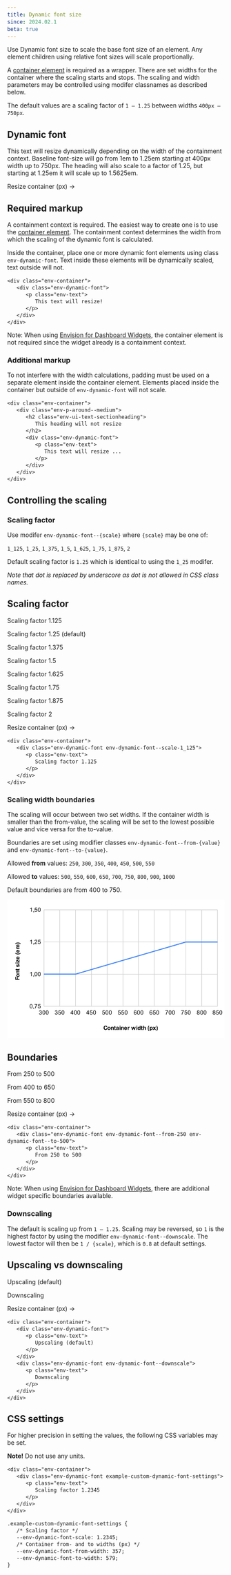 ```yaml
---
title: Dynamic font size
since: 2024.02.1
beta: true
---
```


Use Dynamic font size to scale the base font size of an element. Any element children using
relative font sizes will scale proportionally.

A [container element](/utils/container/) is required as a wrapper.
There are set widths for the container where the scaling starts and stops.
The scaling and width parameters may be controlled using modifer classnames as
described below.

The default values are a scaling factor of `1 – 1.25` between widths `400px – 750px`.

<div class="example-dynamic-font-wrapper">
   <section class="example-dynamic-font env-m-bottom--large">
      <div class="example-dynamic-font__resizeable">
         <div class="env-container example-dynamic-container" data-name="tjena">
            <div class="env-p-around--medium">
               <div class="env-dynamic-font">
                  <h2 class="env-ui-text-sectionheading">
                     Dynamic font
                     <span class="example-dynamic-font__elfontsize"></span>
                  </h2>
                  <p class="env-text env-m-top--small">
                     This text will resize dynamically depending on the width of the containment context.
                     Baseline font-size will go from 1em to 1.25em starting at 400px width up to 750px.
                     The heading will also scale to a factor of 1.25, but starting at 1.25em it will scale up to 1.5625em.
                     <span class="example-dynamic-font__elfontsize"></span>
                  </p>
               </div>
            </div>
            <span class="example-dynamic-font__dffontsize"></span>
         </div>
         <p class="example-dynamic-font__resizeable__help env-ui-text-caption env-text-align--right">
            Resize container (<span class="example-dynamic-font__width"></span>px)
            <span class="example-dynamic-font__resizeable__help__arrow">&rarr;</span>
         </p>
      </div>
   </section>
</div>

## Required markup

A containment context is required. The easiest way to create one is to use the [container element](/utils/container/).
The containment context determines the width from which the scaling of the dynamic font is calculated.

Inside the container, place one or more dynamic font elements using class `env-dynamic-font`.
Text inside these elements will be dynamically scaled, text outside will not.

```html-no-example
<div class="env-container">
   <div class="env-dynamic-font">
      <p class="env-text">
         This text will resize!
      </p>
   </div>
</div>
```

Note: When using [Envision for Dashboard Widgets](/dashboard/#dynamic-font-size),
the container element is not required since the widget already is a containment context.

### Additional markup

To not interfere with the width calculations, padding must be used on a
separate element inside the container element. Elements placed inside the container but outside of
`env-dynamic-font` will not scale.

```html-no-example
<div class="env-container">
   <div class="env-p-around--medium">
      <h2 class="env-ui-text-sectionheading">
         This heading will not resize
      </h2>
      <div class="env-dynamic-font">
         <p class="env-text">
            This text will resize ...
         </p>
      </div>
   </div>
</div>
```

## Controlling the scaling

### Scaling factor

Use modifer `env-dynamic-font--{scale}` where `{scale}` may be one of:

`1_125`, `1_25`, `1_375`, `1_5`, `1_625`, `1_75`, `1_875`, `2`

Default scaling factor is `1.25` which is identical to using the `1_25` modifer.

_Note that dot is replaced by underscore as dot is not allowed in CSS class names._

<div class="example-dynamic-font-wrapper">
   <section class="example-dynamic-font env-m-bottom--large">
      <div class="example-dynamic-font__resizeable">
         <div class="env-container example-dynamic-container">
            <div class="env-p-around--medium">
               <h2 class="env-ui-text-sectionheading">
                  Scaling factor
               </h2>
               <div class="env-dynamic-font env-dynamic-font--scale-1_125 env-m-top--small">
                  <p class="env-text">
                     Scaling factor 1.125
                     <span class="example-dynamic-font__elfontsize"></span>
                  </p>
               </div>
               <div class="env-dynamic-font">
                  <p class="env-text">
                     Scaling factor 1.25 (default)
                     <span class="example-dynamic-font__elfontsize"></span>
                  </p>
               </div>
               <div class="env-dynamic-font env-dynamic-font--scale-1_375">
                  <p class="env-text">
                     Scaling factor 1.375
                     <span class="example-dynamic-font__elfontsize"></span>
                  </p>
               </div>
<div class="env-dynamic-font env-dynamic-font--scale-1_5">
                  <p class="env-text">
                     Scaling factor 1.5
                     <span class="example-dynamic-font__elfontsize"></span>
                  </p>
               </div>
<div class="env-dynamic-font env-dynamic-font--scale-1_625">
                  <p class="env-text">
                     Scaling factor 1.625
                     <span class="example-dynamic-font__elfontsize"></span>
                  </p>
               </div>
<div class="env-dynamic-font env-dynamic-font--scale-1_75">
                  <p class="env-text">
                     Scaling factor 1.75
                     <span class="example-dynamic-font__elfontsize"></span>
                  </p>
               </div>
<div class="env-dynamic-font env-dynamic-font--scale-1_875">
                  <p class="env-text">
                     Scaling factor 1.875
                     <span class="example-dynamic-font__elfontsize"></span>
                  </p>
               </div>
            
<div class="env-dynamic-font env-dynamic-font--scale-2">
                  <p class="env-text">
                     Scaling factor 2
                     <span class="example-dynamic-font__elfontsize"></span>
                  </p>
               </div>
         </div>
</div>
         <p class="example-dynamic-font__resizeable__help env-ui-text-caption env-text-align--right">
            Resize container (<span class="example-dynamic-font__width"></span>px)
            <span class="example-dynamic-font__resizeable__help__arrow">&rarr;</span>
         </p>
      </div>
   </section>
</div>

```html-no-example
<div class="env-container">
   <div class="env-dynamic-font env-dynamic-font--scale-1_125">
      <p class="env-text">
         Scaling factor 1.125
      </p>
   </div>
</div>
```

### Scaling width boundaries <span id="dynamic-font-width-boundaries" class="offset-anchor"></span>

The scaling will occur between two set widths. If the container width is smaller than the from-value,
the scaling will be set to the lowest possible value and vice versa for the to-value.

Boundaries are set using modifier classes `env-dynamic-font--from-{value}` and `env-dynamic-font--to-{value}`.

Allowed **from** values: `250`, `300`, `350`, `400`, `450`, `500`, `550`

Allowed **to** values: `500`, `550`, `600`, `650`, `700`, `750`, `800`, `900`, `1000`

Default boundaries are from 400 to 750.

<img class="example-dynamic-font-chart"
alt="Dynamic font scaling chart"
src="/placeholders/examples/dyn-font.svg" />

<div class="example-dynamic-font-wrapper">
   <section class="example-dynamic-font env-m-bottom--large">
      <div class="example-dynamic-font__resizeable">
         <div class="env-container example-dynamic-container">
            <div class="env-p-around--medium">
               <h2 class="env-ui-text-sectionheading">
                  Boundaries
               </h2>
               <div class="env-dynamic-font env-dynamic-font--from-250 env-dynamic-font--to-500 env-m-vertical--small">
                  <p class="env-text">
                     From 250 to 500
                     <span class="example-dynamic-font__elfontsize"></span>
                  </p>
               </div>
               <div class="env-dynamic-font env-dynamic-font--from-400 env-dynamic-font--to-650 env-m-vertical--small">
                  <p class="env-text">
                     From 400 to 650
                     <span class="example-dynamic-font__elfontsize"></span>
                  </p>
               </div>
               <div class="env-dynamic-font env-dynamic-font--from-550 env-dynamic-font--to-800 env-m-vertical--small">
                  <p class="env-text">
                     From 550 to 800
                     <span class="example-dynamic-font__elfontsize"></span>
                  </p>
               </div>
            </div>
         </div>
         <p class="example-dynamic-font__resizeable__help env-ui-text-caption env-text-align--right">
            Resize container (<span class="example-dynamic-font__width"></span>px)
            <span class="example-dynamic-font__resizeable__help__arrow">&rarr;</span>
         </p>
      </div>
   </section>
</div>

```html-no-example
<div class="env-container">
   <div class="env-dynamic-font env-dynamic-font--from-250 env-dynamic-font--to-500">
      <p class="env-text">
         From 250 to 500
      </p>
   </div>
</div>
```

Note: When using [Envision for Dashboard Widgets](/dashboard/#dynamic-font-size),
there are additional widget specific boundaries available.

### Downscaling

The default is scaling up from `1 – 1.25`. Scaling may be reversed, so `1` is the highest factor by using
the modifier `env-dynamic-font--downscale`. The lowest factor will then be `1 / {scale}`, which is `0.8`
at default settings.

<div class="example-dynamic-font-wrapper">
   <section class="example-dynamic-font env-m-bottom--large">
      <div class="example-dynamic-font__resizeable">
         <div class="env-container example-dynamic-container">
            <div class="env-p-around--medium">
               <h2 class="env-ui-text-sectionheading">
                  Upscaling vs downscaling
               </h2>
               <div class="env-dynamic-font">
                  <p class="env-text env-m-vertical--small">
                     Upscaling (default)
                     <span class="example-dynamic-font__elfontsize"></span>
                  </p>
               </div>
               <div class="env-dynamic-font env-dynamic-font--downscale">
                  <p class="env-text env-m-vertical--small">
                     Downscaling
                     <span class="example-dynamic-font__elfontsize"></span>
                  </p>
               </div>
            </div>
         </div>
         <p class="example-dynamic-font__resizeable__help env-ui-text-caption env-text-align--right">
            Resize container (<span class="example-dynamic-font__width"></span>px)
            <span class="example-dynamic-font__resizeable__help__arrow">&rarr;</span>
         </p>
      </div>
   </section>
</div>

```html-no-example
<div class="env-container">
   <div class="env-dynamic-font">
      <p class="env-text">
         Upscaling (default)
      </p>
   </div>
   <div class="env-dynamic-font env-dynamic-font--downscale">
      <p class="env-text">
         Downscaling
      </p>
   </div>
</div>
```

## CSS settings

For higher precision in setting the values, the following CSS variables may be set.

**Note!** Do not use any units.

```html-no-example
<div class="env-container">
   <div class="env-dynamic-font example-custom-dynamic-font-settings">
      <p class="env-text">
         Scaling factor 1.2345
      </p>
   </div>
</div>
```

```css-no-expand
.example-custom-dynamic-font-settings {
   /* Scaling factor */
   --env-dynamic-font-scale: 1.2345;
   /* Container from- and to widths (px) */
   --env-dynamic-font-from-width: 357;
   --env-dynamic-font-to-width: 579;
}
```
